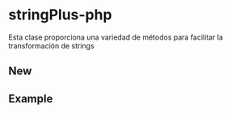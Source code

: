 # stringPlus-php
Esta clase proporciona una variedad de métodos para facilitar la transformación de strings

## New

## Example